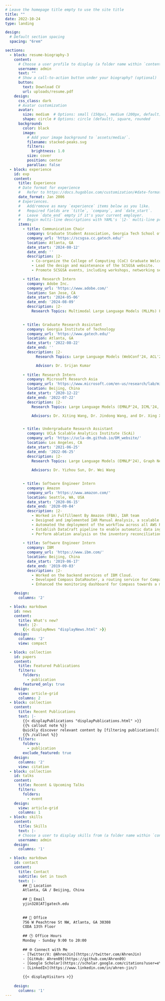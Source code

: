 ```yaml
---
# Leave the homepage title empty to use the site title
title: ""
date: 2022-10-24
type: landing

design:
  # Default section spacing
  spacing: "6rem"

sections:
  - block: resume-biography-3
    content:
      # Choose a user profile to display (a folder name within `content/authors/`)
      username: admin
      text: ""
      # Show a call-to-action button under your biography? (optional)
      button:
        text: Download CV
        url: uploads/resume.pdf
    design:
      css_class: dark
      # Avatar customization
      avatar:
        size: medium  # Options: small (150px), medium (200px, default), large (320px), xl (400px), xxl (500px)
        shape: circle # Options: circle (default), square, rounded
      background:
        color: black
        image:
          # Add your image background to `assets/media/`.
          filename: stacked-peaks.svg
          filters:
            brightness: 1.0
          size: cover
          position: center
          parallax: false
  - block: experience
    id: exp
    content:
      title: Experience
      # Date format for experience
      #   Refer to https://docs.hugoblox.com/customization/#date-format
      date_format: Jan 2006
      # Experiences.
      #   Add/remove as many `experience` items below as you like.
      #   Required fields are `title`, `company`, and `date_start`.
      #   Leave `date_end` empty if it's your current employer.
      #   Begin multi-line descriptions with YAML's `|2-` multi-line prefix.
      items:
        - title: Communication Chair
          company: Graduate Student Association, Georgia Tech School of Computer Science (SCSGSA)
          company_url: 'https://scsgsa.cc.gatech.edu/'
          location: Atlanta, GA
          date_start: '2024-08-12'
          date_end: ''
          description: |2-
            - Co-organize the College of Computing (CoC) Graduate Welcome Event with over 1,000 attendees, including new students, faculty, and alumni.
            - Lead the design and maintenance of the SCSGSA website.
            - Promote SCSGSA events, including workshops, networking sessions, and professional development programs.

        - title: Research Intern
          company: Adobe Inc.
          company_url: 'https://www.adobe.com/'
          location: San Jose, CA
          date_start: '2024-05-06'
          date_end: '2024-08-09'
          description: |2-
            Research Topics: Multimodal Large Language Models (MLLMs) Fine-tuning, Web UI and Video Tutorial Understanding.

            
        - title: Graduate Research Assistant
          company: Georgia Institute of Technology
          company_url: 'https://www.gatech.edu/'
          location: Atlanta, GA
          date_start: '2022-08-22'
          date_end: ''
          description: |2-
              Research Topics: Large Language Models (WebConf'24, ACL'24), LLM Safety (In preparation for NAACL'25), Multimodal Models (ACL'24), Recommender Systems and Dynamic Graph Mining (KDD'23), Social Network Analysis (CIKM'24, KDD'23), Fair Graph Mining (CIKM'24).

              Advisor: Dr. Srijan Kumar
               
        - title: Research Intern
          company: Microsoft Research Asia
          company_url: 'https://www.microsoft.com/en-us/research/lab/microsoft-research-asia/groups/'
          location: Beijing, China
          date_start: '2020-12-22'
          date_end: '2022-07-22'
          description: |2-
            Research Topics: Large Language Models (EMNLP'24, ICML'24, ICML'23, AAAI'23), LLM Agents (EMNLP'24, ICML'24), Scientometric Analysis (In preparation for NAACL'25), Computational Social Science, Misinformation Detection (KDD'22, AAAI'22), Few-shot Learning (ACL'24, AAAI'23), Explainable AI (AAAI'22).

            Advisors: Dr. Xiting Wang, Dr. Jindong Wang, and Dr. Xing Xie. 


        - title: Undergraduate Research Assistant
          company: UCLA Scalable Analytics Institute (ScAi)
          company_url: 'https://ucla-dm.github.io/DM_website/'
          location: Los Angeles, CA
          date_start: '2021-06-25'
          date_end: '2022-06-25'
          description: |2- 
            Research Topics: Large Language Models (EMNLP'24), Graph Neural Networks and Data Mining (WWW'23), LLM Fine-tuning (Under Review at KDD'25), Recommender Systems (WWW'23).
            
            Advisors: Dr. Yizhou Sun, Dr. Wei Wang
            

        - title: Software Engineer Intern
          company: Amazon
          company_url: 'https://www.amazon.com/'
          location: Seattle, WA, USA
          date_start: '2020-06-15'
          date_end: '2020-09-04'
          description: |2-
            - Worked in Fulfillment By Amazon (FBA), IAR team
            - Designed and implemented IAR Manual Analysis, a scalable and efficient workflow using AWS Step Functions and AWS Lambda. This service automates the aggregation of data points from multiple sources like Amazon S3 and DynamoDB for SageMaker ML model training, handling over 16,000 requests per summary stage;
            - Automated the deployment of the workflow across all AWS Realms (EU/FE/NA) through CloudFormation;
            - Establish DataCraft pipeline to enable automatic data ingestion from DynamoDB into the Andes dataset catalog, promoting broader internal adoption of these datasets for cross-functional teams and enhancing data accessibility;
            - Perform ablation analysis on the inventory reconciliation model, identifying key performance bottlenecks and optimizing model performance  
            
        - title: Software Engineer Intern
          company: IBM
          company_url: 'https://www.ibm.com/'
          location: Beijing, China
          date_start: '2019-06-17'
          date_end: '2019-09-03'
          description: |2-
            - Worked on the backend services of IBM Cloud. 
            - Developed Compass DataRouter, a routing service for Compass project based on Golang and MongoDB, reducing memory usage and accelerating data retrieval;
            - Enhanced the monitoring dashboard for Compass towards a more intuitive and responsive user interface with React.js.

    design:
      columns: '2'

  - block: markdown
    id: news
    content:
      title: What's new?
      text: |2-
        {{< displayNews "displayNews.html" >}}
    design:
      columns: '2'
      view: compact

  - block: collection
    id: papers
    content:
      title: Featured Publications
      filters:
        folders:
          - publication
        featured_only: true
    design:
      view: article-grid
      columns: 2
  - block: collection
    content:
      title: Recent Publications
      text: |-
        {{< displayPublications "displayPublications.html" >}}
        {{% callout note %}}
        Quickly discover relevant content by [filtering publications](./publication/).
        {{% /callout %}}
      filters:
        folders:
          - publication
        exclude_featured: true
    design:
      columns: '2'
      view: citation
  - block: collection
    id: talks
    content:
      title: Recent & Upcoming Talks
      filters:
        folders:
          - event
    design:
      view: article-grid
      columns: 1
  - block: skills
    content:
      title: Skills
      text: |-
      # Choose a user to display skills from (a folder name within `content/authors/`)
      username: admin
    design:
      columns: '1'      

  - block: markdown
    id: contact
    content:
      title: Contact
      subtitle: Get in touch
      text: |-
        ## 📍 Location
        Atlanta, GA / Beijing, China
        
        ## 📧 Email
        yjin328[AT]gatech.edu
        
        
        ## 🏢 Office
        756 W Peachtree St NW, Atlanta, GA 30308  
        CODA 13th Floor
        
        ## 🕒 Office Hours
        Monday - Sunday 9:00 to 20:00
        
        ## 🌐 Connect with Me
        - [Twitter/X: @AhrenJin](https://twitter.com/AhrenJin)
        - [GitHub: Ahren09](https://github.com/Ahren09)
        - [Google Scholar](https://scholar.google.com/citations?user=eY85qm4AAAAJ)
        - [LinkedIn](https://www.linkedin.com/in/ahren-jin/)

        {{< displayVisitors >}}
       
    design:
      columns: '1'
---
```

